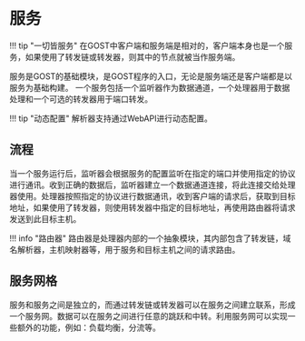 # 服务

!!! tip "一切皆服务"
    在GOST中客户端和服务端是相对的，客户端本身也是一个服务，如果使用了转发链或转发器，则其中的节点就被当作服务端。

服务是GOST的基础模块，是GOST程序的入口，无论是服务端还是客户端都是以服务为基础构建。
一个服务包括一个监听器作为数据通道，一个处理器用于数据处理和一个可选的转发器用于端口转发。

!!! tip "动态配置"
    解析器支持通过WebAPI进行动态配置。

## 流程

当一个服务运行后，监听器会根据服务的配置监听在指定的端口并使用指定的协议进行通讯。收到正确的数据后，监听器建立一个数据通道连接，将此连接交给处理器使用。处理器按照指定的协议进行数据通讯，收到客户端的请求后，获取到目标地址，如果使用了转发器，则使用转发器中指定的目标地址，再使用路由器将请求发送到此目标主机。

!!! info "路由器"
	路由器是处理器内部的一个抽象模块，其内部包含了转发链，域名解析器，主机映射器等，用于服务和目标主机之间的请求路由。

## 服务网格

服务和服务之间是独立的，而通过转发链或转发器可以在服务之间建立联系，形成一个服务网。数据可以在服务之间进行任意的跳跃和中转。利用服务网可以实现一些额外的功能，例如：负载均衡，分流等。